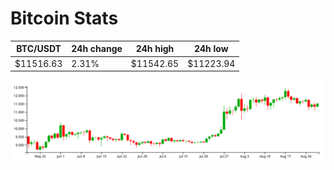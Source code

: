 # Bitcoin Stats

BTC/USDT|24h change|24h high|24h low|
|---|---|---|---|
|$11516.63|2.31%|$11542.65|$11223.94|

<img src="./chart.svg">
